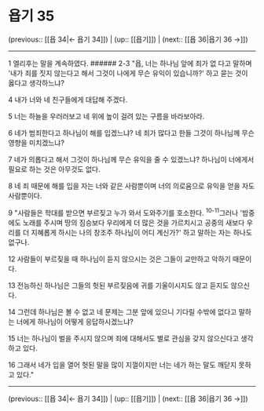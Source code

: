 # 욥기 35

(previous:: [[욥 34|← 욥기 34]]) | (up:: [[욥기]]) | (next:: [[욥 36|욥기 36 →]])

***




1 
엘리후는 말을 계속하였다. ###### 2-3 "욥, 너는 하나님 앞에 죄가 없 다고 말하며 '내가 죄를 짓지 않는다고 해서 그것이 나에게 무슨 유익이 있습니까?' 하고 묻는 것이 옳다고 생각하느냐? 



4 
내가 너와 네 친구들에게 대답해 주겠다. 



5 
너는 하늘을 우러러보고 네 위에 높이 걸려 있는 구름을 바라보아라. 



6 
네가 범죄한다고 하나님이 해를 입겠느냐? 네 죄가 많다고 한들 그것이 하나님께 무슨 영향을 미치겠느냐? 



7 
네가 의롭다고 해서 그것이 하나님께 무슨 유익을 줄 수 있겠느냐? 하나님이 너에게서 필요로 하는 것은 아무것도 없다. 



8 
네 죄 때문에 해를 입을 자는 너와 같은 사람뿐이며 너의 의로움으로 유익을 얻을 자도 사람뿐이다. 



9 
"사람들은 학대를 받으면 부르짖고 누가 와서 도와주기를 호소한다. <sup class="versenum">10-11</sup>그러나 '밤중에도 노래를 주시며 땅의 짐승보다 우리에게 더 많은 것을 가르치시고 공중의 새보다 우리를 더 지혜롭게 하시는 나의 창조주 하나님이 어디 계신가?' 하고 말하는 자는 하나도 없구나. 



12 
사람들이 부르짖을 때 하나님이 듣지 않으시는 것은 그들이 교만하고 악하기 때문이다. 



13 
전능하신 하나님은 그들의 헛된 부르짖음에 귀를 기울이시지도 않고 듣지도 않으신다. 



14 
그런데 하나님은 볼 수 없고 네 문제는 그분 앞에 있으니 기다릴 수밖에 없다고 말하는 너에게 하나님이 어떻게 응답하시겠느냐? 



15 
너는 하나님이 벌을 주시지 않으며 죄에 대해서도 별로 관심을 갖지 않으신다고 생각하고 있다. 



16 
그래서 네가 입을 열어 헛된 말을 많이 지껄이지만 너는 네가 하는 말도 깨닫지 못하고 있다."

***

(previous:: [[욥 34|← 욥기 34]]) | (up:: [[욥기]]) | (next:: [[욥 36|욥기 36 →]])
